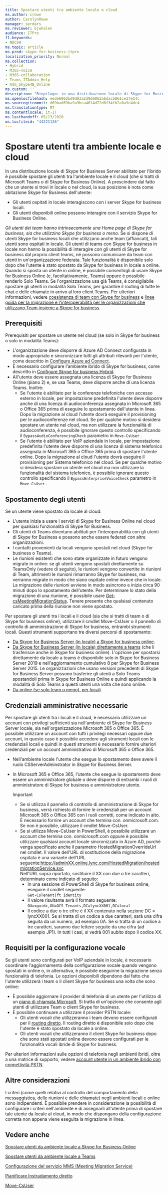 ```yaml
---
title: Spostare utenti tra ambiente locale e cloud
ms.author: crowe
author: CarolynRowe
manager: serdars
ms.reviewer: bjwhalen
audience: ITPro
f1.keywords:
- NOCSH
ms.topic: article
ms.prod: skype-for-business-itpro
localization_priority: Normal
ms.collection:
- Hybrid
- M365-voice
- M365-collaboration
- Teams_ITAdmin_Help
- Adm_Skype4B_Online
ms.custom: ''
description: "Riepilogo: in una distribuzione locale di Skype for Business Server abilitato per l'ibrido, è possibile spostare gli utenti tra l'ambiente locale e il cloud (se Microsoft teams o Skype for business online).."
ms.openlocfilehash: eede6062bd9d03a2d9d6062a6dacb861ce37e14c
ms.sourcegitcommit: d69bad69ba9a9bca4614d72d8f34fb2a0a9e4dc4
ms.translationtype: MT
ms.contentlocale: it-IT
ms.lasthandoff: 05/13/2020
ms.locfileid: "44221126"
---
```

# <a name="move-users-between-on-premises-and-cloud"></a>Spostare utenti tra ambiente locale e cloud

In una distribuzione locale di Skype for Business Server abilitato per l'ibrido è possibile spostare gli utenti tra l'ambiente locale e il cloud (che si tratti di Microsoft Teams o di Skype for Business Online). A prescindere dal fatto che un utente si trovi in locale o nel cloud, la sua posizione è nota come abitazione Skype for Business dell'utente:

- Gli utenti ospitati in locale interagiscono con i server Skype for business locali.
- Gli utenti disponibili online possono interagire con il servizio Skype for Business Online.

*Gli utenti dei team hanno intrinsecamente una Home page di Skype for business, sia che utilizzino Skype for business o meno.* Se si dispone di utenti Skype for business locali che utilizzano anche team (affiancati), tali utenti sono ospitati in locale. Gli utenti di teams con Skype for business in locale non hanno la possibilità di interagire con gli utenti di Skype for business dal proprio client teams, né possono comunicare da team con utenti in un'organizzazione federata. Tale funzionalità è disponibile solo dopo che l'utente è stato spostato da Skype for business in locale a online. Quando si sposta un utente in online, è possibile consentirgli di usare Skype for Business Online (e, facoltativamente, Teams) oppure è possibile renderlo Solo Teams. Se l'organizzazione usa già Teams, è consigliabile spostare gli utenti in modalità Solo Teams, per garantire il routing di tutte le chat e delle chiamate in arrivo al loro client Teams. Per ulteriori informazioni, vedere [coesistenza di team con Skype for business](/microsoftteams/coexistence-chat-calls-presence) e [linee guida per la migrazione e l'interoperabilità per le organizzazioni che utilizzano Team insieme a Skype for business](/microsoftteams/migration-interop-guidance-for-teams-with-skype).

## <a name="prerequisites"></a>Prerequisiti

Prerequisiti per spostare un utente nel cloud (se solo in Skype for business o solo in modalità Teams):

- L'organizzazione deve disporre di Azure AD Connect configurata in modo appropriato e sincronizzare tutti gli attributi rilevanti per l'utente, come descritto in [Configure Azure ad Connect](configure-azure-ad-connect.md).
- È necessario configurare l'ambiente ibrido di Skype for business, come descritto in [Configure Skype for business Hybrid](configure-federation-with-skype-for-business-online.md).
- All'utente deve essere assegnata una licenza di Skype for Business Online (piano 2) e, se usa Teams, deve disporre anche di una licenza Teams.  Inoltre:
    - Se l'utente è abilitato per le conferenze telefoniche con accesso esterno in locale, per impostazione predefinita l'utente deve disporre anche di una licenza di audioconferenza assegnata in Microsoft 365 o Office 365 prima di eseguire lo spostamento dell'utente in linea. Dopo la migrazione al cloud l'utente dovrà eseguire il provisioning per le audioconferenze nel cloud. Se per qualche motivo si desidera spostare un utente nel cloud, ma non utilizzare la funzionalità di audioconferenza, è possibile ignorare questo controllo specificando il `BypassAudioConferencingCheck` parametro in `Move-CsUser` .
    - Se l'utente è abilitato per VoIP aziendale in locale, per impostazione predefinita l'utente deve disporre di una licenza di sistema telefonico assegnata in Microsoft 365 o Office 365 prima di spostare l'utente online. Dopo la migrazione al cloud l'utente dovrà eseguire il provisioning per Sistema telefonico nel cloud. Se per qualche motivo si desidera spostare un utente nel cloud ma non utilizzare la funzionalità del sistema telefonico, è possibile ignorare questo controllo specificando il `BypassEnterpriseVoiceCheck` parametro in `Move-CsUser` .


## <a name="moving-users"></a>Spostamento degli utenti

Se un utente viene spostato da locale al cloud:

- L'utente inizia a usare i servizi di Skype for Business Online nel cloud per qualsiasi funzionalità di Skype for Business.
- Gli utenti di Teams diventano abilitati per l'interoperabilità con gli utenti di Skype for Business e possono anche essere federati con altre organizzazioni.
- I contatti provenienti da locali vengono spostati nel cloud (Skype for business o Teams).
- Le riunioni esistenti che sono state organizzate in futuro vengono migrate in online: se gli utenti vengono spostati direttamente su TeamsOnly (vedere di seguito), le riunioni vengono convertite in riunioni di Team, altrimenti le riunioni rimarranno Skype for business, ma verranno migrate in modo che siano ospitate online invece che in locale.  La migrazione delle riunioni avviene in modo asincrono e inizia circa 90 minuti dopo lo spostamento dell'utente.  Per determinare lo stato della migrazione di una riunione, è possibile usare [Get-csMeetingMigrationStatus](../../SfbOnline/audio-conferencing-in-office-365/setting-up-the-meeting-migration-service-mms.md#managing-mms). Tenere presente che qualsiasi contenuto caricato prima della riunione non viene spostato.

Per spostare gli utenti tra i locali e il cloud (sia che si tratti di team o di Skype for business online), utilizzare il cmdlet Move-CsUser o il pannello di controllo di amministrazione di Skype for business, entrambi strumenti locali. Questi strumenti supportano tre diversi percorsi di spostamento:

- [Da Skype for Business Server (in locale) a Skype for business online](move-users-from-on-premises-to-skype-for-business-online.md).
- [Da Skype for Business Server (in locale) direttamente a teams](move-users-from-on-premises-to-teams.md) (che li trasferisce anche in Skype for business online).  L'opzione per spostarsi direttamente da locale a teams è disponibile solo in Skype for Business Server 2019 e nell'aggiornamento cumulativo 8 per Skype for Business Server 2015. Le organizzazioni che usano versioni precedenti di Skype for Business Server possono trasferire gli utenti a Solo Teams spostandoli prima in Skype for Business Online e quindi applicando la modalità di Solo Teams a questi utenti una volta che sono online.
- [Da online (se solo team o meno), per locali](move-users-from-the-cloud-to-on-premises.md).

## <a name="required-administrative-credentials"></a>Credenziali amministrative necessarie

Per spostare gli utenti tra i locali e il cloud, è necessario utilizzare un account con privilegi sufficienti sia nell'ambiente di Skype for Business Server locale, sia nell'organizzazione Microsoft 365 o Office 365. È possibile utilizzare un account con tutti i privilegi necessari oppure due account, in questo caso è possibile accedere agli strumenti locali con le credenziali locali e quindi in questi strumenti è necessario fornire ulteriori credenziali per un account amministrativo di Microsoft 365 o Office 365.  

- Nell'ambiente locale l'utente che esegue lo spostamento deve avere il ruolo CSServerAdminstrator in Skype for Business Server.
- In Microsoft 365 e Office 365, l'utente che esegue lo spostamento deve essere un amministratore globale o deve disporre di entrambi i ruoli di amministratore di Skype for business e amministratore utente.  

    > [!Important]
    > - Se si utilizza il pannello di controllo di amministrazione di Skype for business, verrà richiesto di fornire le credenziali per un account Microsoft 365 o Office 365 con i ruoli corretti, come indicato in alto. È necessario fornire un account che termina con. onmicrosoft.com. Se non è possibile, utilizzare il cmdlet Move-CsUser.
    >- Se si utilizza Move-CsUser in PowerShell, è possibile utilizzare un account che termina con. onmicrosoft.com oppure è possibile utilizzare qualsiasi account locale sincronizzato in Azure AD, purché venga specificato anche il parametro HostedMigrationOverrideUrl nel cmdlet. Il valore dell'URL di sostituzione della migrazione ospitata è una variante dell'URL seguente:https://adminXX.online.lync.com/HostedMigration/hostedmigrationService.svc<br>Nell'URL sopra riportato, sostituire il XX con due o tre caratteri, determinato come indicato di seguito:
    >   - In una sessione di PowerShell di Skype for business online, eseguire il cmdlet seguente:<br>`Get-CsTenant|ft identity`
    >    - Il valore risultante avrà il formato seguente:<br>`OU=<guid>,OU=OCS Tenants,DC=lyncXX001,DC=local`
    >    - Il codice a due o tre cifre è il XX contenuto nella sezione DC = lyncXX001. Se si tratta di un codice a due caratteri, sarà una cifra seguita da un numero, ad esempio 0A. Se si tratta di un codice a tre caratteri, saranno due lettere seguite da una cifra (ad esempio JP1). In tutti i casi, si vedrà 001 subito dopo il codice XX.


## <a name="voice-configuration-requirements"></a>Requisiti per la configurazione vocale

Se gli utenti sono configurati per VoIP aziendale in locale, è necessario coordinare l'aggiornamento della configurazione vocale quando vengono spostati in online o, in alternativa, è possibile eseguirne la migrazione senza funzionalità di telefonia. Le opzioni disponibili dipendono dal fatto che l'utente utilizzerà i team o il client Skype for business una volta che sono online:

- È possibile aggiornare il provider di telefonia di un utente per l'utilizzo di un [piano di chiamata Microsoft](/microsoftteams/calling-plans-for-office-365). Si tratta di un'opzione che consente agli utenti di utilizzare Team o client Skype for business.
- È possibile continuare a utilizzare il provider PSTN locale:
  - Gli utenti vocali che utilizzeranno i team devono essere configurati per il [routing diretto](/microsoftteams/direct-routing-plan). Il routing diretto è disponibile solo dopo che l'utente è stato spostato da locale a online.
  - Gli utenti vocali che utilizzeranno il client Skype for business dopo che sono stati spostati online devono essere configurati per le funzionalità vocali ibride di Skype for business.

Per ulteriori informazioni sulle opzioni di telefonia negli ambienti ibridi, oltre a una matrice di supporto, vedere [account utente in un ambiente ibrido con connettività PSTN](/microsoftteams/direct-routing-user-accounts-in-a-hybrid-environment).

## <a name="other-considerations"></a>Altre considerazioni

I criteri (come quelli relativi al controllo del comportamento della messaggistica, delle riunioni e delle chiamate) negli ambienti locali e online sono indipendenti. È possibile prendere in considerazione la possibilità di configurare i criteri nell'ambiente e di assegnarli all'utente prima di spostare tale utente da locale al cloud, in modo che dispongano della configurazione corretta non appena viene eseguita la migrazione in linea.

## <a name="see-also"></a>Vedere anche

[Spostare utenti da ambiente locale a Skype for Business Online](move-users-from-on-premises-to-skype-for-business-online.md)

[Spostare utenti da ambiente locale a Teams](move-users-from-on-premises-to-teams.md)

[Configurazione del servizio MMS (Meeting Migration Service)](../../SfbOnline/audio-conferencing-in-office-365/setting-up-the-meeting-migration-service-mms.md)

[Pianificare Instradamento diretto](/microsoftteams/direct-routing-plan)

[Move-CsUser](https://docs.microsoft.com/powershell/module/skype/move-csuser)
